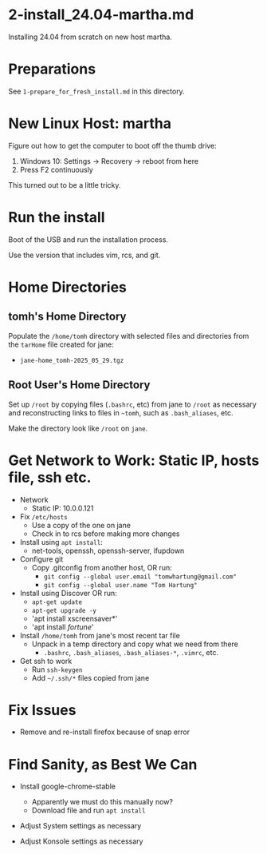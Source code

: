 
# 2-install_24.04-martha.md

Installing 24.04 from scratch on new host martha.


# Preparations

See `1-prepare_for_fresh_install.md` in this directory.

# New Linux Host: martha

Figure out how to get the computer to boot off the thumb drive:

1. Windows 10: Settings -> Recovery -> reboot from here
2. Press F2 continuously

This turned out to be a little tricky.


# Run the install

Boot of the USB and run the installation process.

Use the version that includes vim, rcs, and git.

# Home Directories

## tomh's Home Directory

Populate the `/home/tomh` directory with selected files and directories from the `tarHome` file created for jane:

- `jane-home_tomh-2025_05_29.tgz`

## Root User's Home Directory

Set up `/root` by copying files (`.bashrc`, etc) from jane to `/root` as necessary and reconstructing links to files in `~tomh`,
such as `.bash_aliases`, etc.

Make the directory look like `/root` on `jane`.


# Get Network to Work: Static IP, hosts file, ssh etc.

- Network
  - Static IP: 10.0.0.121
- Fix `/etc/hosts`
  - Use a copy of the one on jane
  - Check in to rcs before making more changes
- Install using `apt install`:
  - net-tools, openssh, openssh-server, ifupdown
- Configure git
  - Copy .gitconfig from another host, OR run:
    - `git config --global user.email "tomwhartung@gmail.com"`
    - `git config --global user.name "Tom Hartung"`
- Install using Discover OR run:
  - `apt-get update`
  - `apt-get upgrade -y`
  - 'apt install xscreensaver*'
  - 'apt install *fortune*'
- Install `/home/tomh` from jane's most recent tar file
  - Unpack in a temp directory and copy what we need from there
    - `.bashrc`, `.bash_aliases`, `.bash_aliases-*`,  `.vimrc`, etc.
- Get ssh to work
  - Run `ssh-keygen`
  - Add `~/.ssh/*` files copied from jane


# Fix Issues

- Remove and re-install firefox because of snap error


# Find Sanity, as Best We Can

- Install google-chrome-stable
  - Apparently we must do this manually now?
  - Download file and run `apt install`

- Adjust System settings as necessary
- Adjust Konsole settings as necessary

